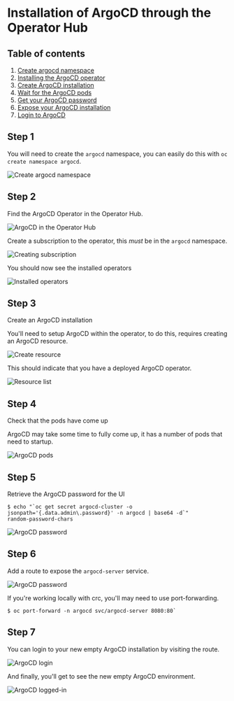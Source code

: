 # Installation of ArgoCD through the Operator Hub

## Table of contents

1. [Create argocd namespace](#step-1)
2. [Installing the ArgoCD operator](#step-2)
3. [Create ArgoCD installation](#step-3)
4. [Wait for the ArgoCD pods](#step-4)
5. [Get your ArgoCD password](#step-5)
6. [Expose your ArgoCD installation](#step-6)
7. [Login to ArgoCD](#step-7)

## Step 1

You will need to create the `argocd` namespace, you can easily do this with `oc create namespace argocd`.

![Create argocd namespace](img/argoop/create-argocd-namespace.png)

## Step 2

Find the ArgoCD Operator in the Operator Hub.

![ArgoCD in the Operator Hub](img/argoop/argocd-in-hub.png)

Create a subscription to the operator, this _must_ be in the `argocd` namespace.

![Creating subscription](img/argoop/create-operator-subscription.png)

You should now see the installed operators

![Installed operators](img/argoop/installed-operators.png)

## Step 3

Create an ArgoCD installation

You'll need to setup ArgoCD within the operator, to do this, requires creating
an ArgoCD resource.

![Create resource](img/argoop/create-argocd-resource.png)

This should indicate that you have a deployed ArgoCD operator.

![Resource list](img/argoop/argocd-resources.png)

## Step 4

Check that the pods have come up

ArgoCD may take some time to fully come up, it has a number of pods that need
to startup.

![ArgoCD pods](img/argoop/list-pods.png)

## Step 5

Retrieve the ArgoCD password for the UI

```shell
$ echo "`oc get secret argocd-cluster -o jsonpath='{.data.admin\.password}' -n argocd | base64 -d`"
random-password-chars
```

![ArgoCD password](img/argoop/argocd-password.png)

## Step 6

Add a route to expose the `argocd-server` service.

![ArgoCD password](img/argoop/argocd-route.png)

If you're working locally with crc, you'll may need to use port-forwarding.

```shell
$ oc port-forward -n argocd svc/argocd-server 8080:80`
```
## Step 7

You can login to your new empty ArgoCD installation by visiting the route.

![ArgoCD login](img/argoop/argocd-login.png)

And finally, you'll get to see the new empty ArgoCD environment.

![ArgoCD logged-in](img/argoop/argocd-logged-in.png)
